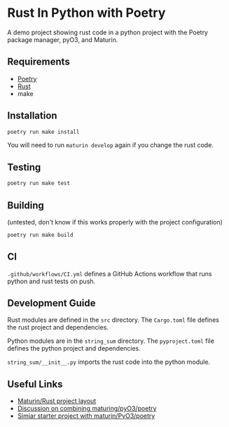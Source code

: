 # Rust In Python with Poetry

A demo project showing rust code in a python project with the Poetry package manager, pyO3, and Maturin.

## Requirements

- [Poetry](https://python-poetry.org/docs/#installation)
- [Rust](https://www.rust-lang.org/tools/install)
- make

## Installation

```bash
poetry run make install
```

You will need to run `maturin develop` again if you change the rust code.

## Testing

```bash
poetry run make test
```

## Building

(untested, don't know if this works properly with the project configuration)

```bash
poetry run make build
```

## CI

`.github/workflows/CI.yml` defines a GitHub Actions workflow that runs python and rust tests on push.

## Development Guide

Rust modules are defined in the `src` directory. The `Cargo.toml` file defines the rust project and dependencies.

Python modules are in the `string_sum` directory. The `pyproject.toml` file defines the python project and dependencies.

`string_sum/__init__.py` imports the rust code into the python module.

## Useful Links

- [Maturin/Rust project layout](https://www.maturin.rs/project_layout)
- [Discussion on combining maturing/pyO3/poetry](https://github.com/PyO3/maturin/discussions/1246)
- [Simiar starter project with maturin/PyO3/poetry](https://github.com/kfields/hello-maturin/tree/main)
